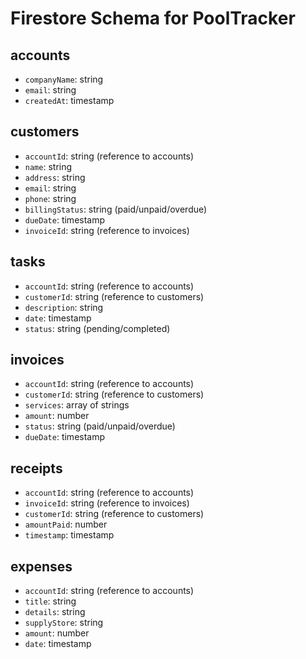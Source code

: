 # Firestore Schema for PoolTracker

## accounts
- `companyName`: string
- `email`: string
- `createdAt`: timestamp

## customers
- `accountId`: string (reference to accounts)
- `name`: string
- `address`: string
- `email`: string
- `phone`: string
- `billingStatus`: string (paid/unpaid/overdue)
- `dueDate`: timestamp
- `invoiceId`: string (reference to invoices)

## tasks
- `accountId`: string (reference to accounts)
- `customerId`: string (reference to customers)
- `description`: string
- `date`: timestamp
- `status`: string (pending/completed)

## invoices
- `accountId`: string (reference to accounts)
- `customerId`: string (reference to customers)
- `services`: array of strings
- `amount`: number
- `status`: string (paid/unpaid/overdue)
- `dueDate`: timestamp

## receipts
- `accountId`: string (reference to accounts)
- `invoiceId`: string (reference to invoices)
- `customerId`: string (reference to customers)
- `amountPaid`: number
- `timestamp`: timestamp

## expenses
- `accountId`: string (reference to accounts)
- `title`: string
- `details`: string
- `supplyStore`: string
- `amount`: number
- `date`: timestamp 